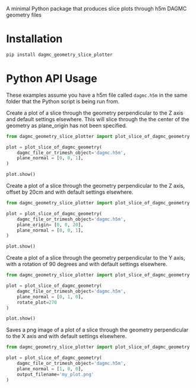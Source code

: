 
A minimal Python package that produces slice plots through h5m DAGMC geometry files

# Installation

```bash
pip install dagmc_geometry_slice_plotter
```

# Python API Usage

These examples assume you have a h5m file called ```dagmc.h5m``` in the same
folder that the Python script is being run from.

Create a plot of a slice through the geometry perpendicular to the Z axis and
default settings elsewhere. This will slice through the the center of the
geometry as plane_origin has not been specified.

```python
from dagmc_geometry_slice_plotter import plot_slice_of_dagmc_geometry

plot = plot_slice_of_dagmc_geometry(
    dagmc_file_or_trimesh_object='dagmc.h5m',
    plane_normal = [0, 0, 1],
)

plot.show()
```

Create a plot of a slice through the geometry perpendicular to the Z axis,
offset by 20cm and with default settings elsewhere.
```python
from dagmc_geometry_slice_plotter import plot_slice_of_dagmc_geometry

plot = plot_slice_of_dagmc_geometry(
    dagmc_file_or_trimesh_object='dagmc.h5m',
    plane_origin= [0, 0, 20],
    plane_normal = [0, 0, 1],
)

plot.show()
```

Create a plot of a slice through the geometry perpendicular to the Y axis, with
a rotation of 90 degrees and with default settings elsewhere.
```python
from dagmc_geometry_slice_plotter import plot_slice_of_dagmc_geometry

plot = plot_slice_of_dagmc_geometry(
    dagmc_file_or_trimesh_object='dagmc.h5m',
    plane_normal = [0, 1, 0],
    rotate_plot=270
)

plot.show()
```

Saves a png image of a plot of a slice through the geometry perpendicular to the X axis and with default settings elsewhere.
```python
from dagmc_geometry_slice_plotter import plot_slice_of_dagmc_geometry

plot = plot_slice_of_dagmc_geometry(
    dagmc_file_or_trimesh_object='dagmc.h5m',
    plane_normal = [1, 0, 0],
    output_filename='my_plot.png'
)
```
